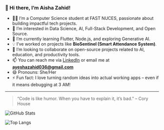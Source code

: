 ### 👋 Hi there, I’m Aisha Zahid!

- 👩‍💻 I’m a Computer Science student at FAST NUCES, passionate about building impactful tech projects.
- 👀 I’m interested in Data Science, AI, Full-Stack Development, and Open Source.
- 🌱 I’m currently learning Flutter, Node.js, and exploring Generative AI.
- 💡 I’ve worked on projects like **BioSentinel (Smart Attendance System)**.
- 💞️ I’m looking to collaborate on open-source projects related to AI, education, and productivity tools.
- 📫 You can reach me via [LinkedIn](https://www.linkedin.com/in/ayesha-zahid-4a9046301/) or email me at **ayeshazahid036@gmail.com**
- 😄 Pronouns: She/Her
- ⚡ Fun fact: I love turning random ideas into actual working apps – even if it means debugging at 3 AM!

---

> “Code is like humor. When you have to explain it, it’s bad.” – Cory House


![GitHub Stats](https://github-readme-stats.vercel.app/api?username=Aisha-Zahid&show_icons=true&theme=tokyonight)


![Top Langs](https://github-readme-stats.vercel.app/api/top-langs/?username=Aisha-Zahid&layout=compact&theme=radical)

<!---
Aisha-Zahid/Aisha-Zahid is a ✨ special ✨ repository because its `README.md` (this file) appears on your GitHub profile.
You can click the Preview link to take a look at your changes.
--->
